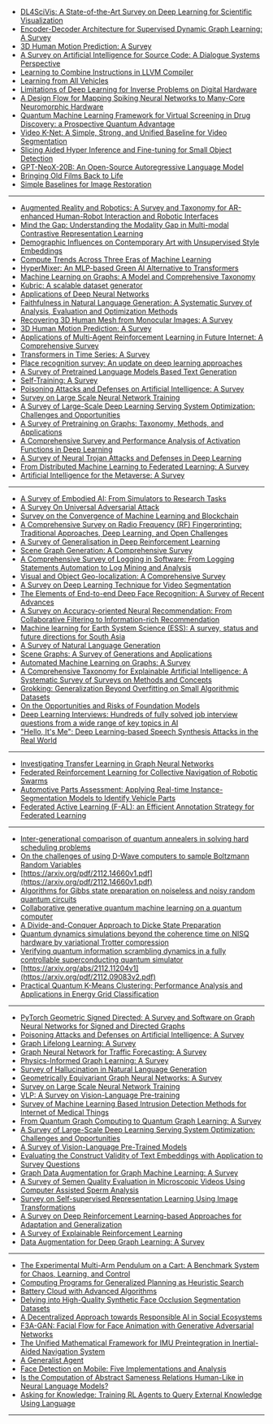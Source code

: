 - [DL4SciVis: A State-of-the-Art Survey on Deep Learning for Scientific Visualization](https://arxiv.org/pdf/2204.06504.pdf)
- [Encoder-Decoder Architecture for Supervised
Dynamic Graph Learning: A Survey](https://arxiv.org/pdf/2203.10480.pdf)
- [3D Human Motion Prediction: A Survey](https://arxiv.org/pdf/2203.01593.pdf)
- [A Survey on Artificial Intelligence for Source Code: A Dialogue Systems Perspective](https://arxiv.org/pdf/2202.04847.pdf)
- [Learning to Combine Instructions in LLVM Compiler](https://arxiv.org/pdf/2202.12379.pdf)
- [Learning from All Vehicles](https://arxiv.org/pdf/2203.11934.pdf)
- [Limitations of Deep Learning for Inverse Problems on Digital Hardware](https://arxiv.org/pdf/2202.13490.pdf)
- [A Design Flow for Mapping Spiking Neural Networks to Many-Core Neuromorphic Hardware](https://arxiv.org/pdf/2108.12444.pdf)
- [Quantum Machine Learning Framework for Virtual Screening in Drug Discovery: a Prospective Quantum Advantage](https://arxiv.org/pdf/2204.04017.pdf)
- [Video K-Net: A Simple, Strong, and Unified Baseline for Video Segmentation](https://arxiv.org/pdf/2204.04656v1.pdf)
- [Slicing Aided Hyper Inference and Fine-tuning for Small Object Detection](https://arxiv.org/pdf/2202.06934v3.pdf)
- [GPT-NeoX-20B: An Open-Source Autoregressive Language Model](http://eaidata.bmk.sh/data/GPT_NeoX_20B.pdf)
- [Bringing Old Films Back to Life](https://arxiv.org/pdf/2203.17276v1.pdf)
- [Simple Baselines for Image Restoration](https://arxiv.org/pdf/2204.04676v1.pdf)
----------------
- [Augmented Reality and Robotics: A Survey and Taxonomy for AR-enhanced Human-Robot Interaction and Robotic Interfaces](https://arxiv.org/pdf/2203.03254v1.pdf)
- [Mind the Gap: Understanding the Modality Gap in Multi-modal Contrastive Representation Learning](https://arxiv.org/pdf/2203.02053v1.pdf)
- [Demographic Influences on Contemporary Art with Unsupervised Style Embeddings](https://arxiv.org/pdf/2009.14545v2.pdf)
- [Compute Trends Across Three Eras of Machine Learning](https://arxiv.org/pdf/2202.05924v1.pdf)
- [HyperMixer: An MLP-based Green AI Alternative to Transformers](https://arxiv.org/pdf/2203.03691v1.pdf)
- [Machine Learning on Graphs: A Model and Comprehensive Taxonomy](https://arxiv.org/pdf/2005.03675v2.pdf)
- [Kubric: A scalable dataset generator](https://arxiv.org/pdf/2203.03570v1.pdf)
- [Applications of Deep Neural Networks](https://arxiv.org/pdf/2009.05673v4.pdf)
- [Faithfulness in Natural Language Generation: A Systematic Survey of Analysis, Evaluation and Optimization Methods](arxiv.org/pdf/2203.05227v1.pdf)
- [Recovering 3D Human Mesh from
Monocular Images: A Survey](https://arxiv.org/pdf/2203.01923v2.pdf)
- [3D Human Motion Prediction: A Survey](arxiv.org/pdf/2203.01593v2.pdf)
- [Applications of Multi-Agent Reinforcement Learning in Future Internet: A Comprehensive Survey](https://arxiv.org/pdf/2110.13484v2.pdf)
- [Transformers in Time Series: A Survey](https://arxiv.org/pdf/2202.07125v3.pdf)
- [Place recognition survey: An update on deep learning approaches](https://arxiv.org/pdf/2106.10458v3.pdf)
- [A Survey of Pretrained Language Models Based Text Generation](arxiv.org/pdf/2201.05273v3.pdf)
- [Self-Training: A Survey](https://arxiv.org/pdf/2202.12040v1.pdf)
- [Poisoning Attacks and Defenses on Artificial Intelligence: A Survey](https://arxiv.org/pdf/2202.10276v2.pdf)
- [Survey on Large Scale Neural Network Training](https://arxiv.org/pdf/2202.10435v1.pdf)
- [A Survey of Large-Scale Deep Learning Serving System Optimization: Challenges and Opportunities](https://arxiv.org/pdf/2111.14247v2.pdf)
- [A Survey of Pretraining on Graphs: Taxonomy, Methods, and Applications](https://arxiv.org/pdf/2202.07893v1.pdf)
- [A Comprehensive Survey and Performance Analysis of Activation Functions in Deep Learning](https://arxiv.org/pdf/2109.14545v2.pdf)
- [A Survey of Neural Trojan Attacks and Defenses in Deep Learning](https://arxiv.org/pdf/2202.07183v1.pdf)
- [From Distributed Machine Learning to Federated Learning: A Survey](https://arxiv.org/pdf/2104.14362v3.pdf)
- [Artificial Intelligence for the Metaverse: A Survey](https://arxiv.org/pdf/2202.10336v1.pdf)


-------------
- [A Survey of Embodied AI: From Simulators to Research Tasks](https://arxiv.org/pdf/2103.04918v8.pdf)
- [A Survey On Universal Adversarial Attack](https://arxiv.org/pdf/2103.01498v2.pdf)
- [Survey on the Convergence of Machine Learning and Blockchain](https://arxiv.org/ftp/arxiv/papers/2201/2201.00976.pdf)
- [A Comprehensive Survey on Radio Frequency (RF) Fingerprinting: Traditional Approaches, Deep Learning, and Open Challenges](https://arxiv.org/pdf/2201.00680v1.pdf)
- [A Survey of Generalisation in Deep Reinforcement Learning](https://arxiv.org/pdf/2111.09794v3.pdf)
- [Scene Graph Generation: A Comprehensive Survey](arxiv.org/pdf/2201.00443v1.pdf)
- [A Comprehensive Survey of Logging in Software: From Logging Statements Automation to Log Mining and Analysis](https://arxiv.org/pdf/2110.12489v2.pdf)
- [Visual and Object Geo-localization: A Comprehensive Survey](https://arxiv.org/pdf/2112.15202v1.pdf)
- [A Survey on Deep Learning Technique for Video Segmentation](https://arxiv.org/pdf/2107.01153v3.pdf)
- [The Elements of End-to-end Deep Face Recognition: A Survey of Recent Advances](https://arxiv.org/pdf/2009.13290v4.pdf)
- [A Survey on Accuracy-oriented Neural Recommendation: From Collaborative Filtering to Information-rich Recommendation](https://arxiv.org/pdf/2104.13030v3.pdf)
- [Machine learning for Earth System Science (ESS): A survey, status and future directions for South Asia](https://arxiv.org/ftp/arxiv/papers/2112/2112.12966.pdf)
- [A Survey of Natural Language Generation](https://arxiv.org/pdf/2112.11739v1.pdf)
- [Scene Graphs: A Survey of Generations and Applications](arxiv.org/pdf/2104.01111v4.pdf)
- [Automated Machine Learning on Graphs: A Survey](https://arxiv.org/pdf/2103.00742v4.pdf)
- [A Comprehensive Taxonomy for Explainable Artificial Intelligence: A Systematic Survey of Surveys on Methods and Concepts](https://arxiv.org/pdf/2105.07190v2.pdf)
- [Grokking: Generalization Beyond Overfitting on Small Algorithmic Datasets](https://arxiv.org/pdf/2201.02177v1.pdf)
- [On the Opportunities and Risks of Foundation Models](arxiv.org/pdf/2108.07258v2.pdf)
- [Deep Learning Interviews: Hundreds of fully solved job interview questions from a wide range of key topics in AI](https://arxiv.org/ftp/arxiv/papers/2201/2201.00650.pdf)
- ["Hello, It's Me": Deep Learning-based Speech Synthesis Attacks in the Real World](https://arxiv.org/pdf/2109.09598v1.pdf)
------------------
- [Investigating Transfer Learning in Graph Neural Networks](https://arxiv.org/pdf/2202.00740.pdf)
- [Federated Reinforcement Learning for Collective Navigation of Robotic Swarms](https://arxiv.org/pdf/2202.01141.pdf)
- [Automotive Parts Assessment:
Applying Real-time Instance-Segmentation
Models to Identify Vehicle Parts
](https://arxiv.org/ftp/arxiv/papers/2202/2202.00884.pdf)
- [Federated Active Learning (F-AL): an Efficient Annotation Strategy for
Federated Learning](https://arxiv.org/pdf/2202.00195.pdf)

---------------
- [Inter-generational comparison of quantum annealers in solving hard scheduling problems](https://arxiv.org/abs/2112.00727v1)
- [On the challenges of using D-Wave computers to sample Boltzmann Random Variables](https://arxiv.org/pdf/2111.15295v2.pdf)
- [https://arxiv.org/pdf/2112.14660v1.pdf](https://arxiv.org/pdf/2112.14660v1.pdf)
- [Algorithms for Gibbs state preparation on noiseless and noisy random quantum circuits](https://arxiv.org/abs/2112.14688v1)
- [Collaborative generative quantum machine learning on a quantum computer](https://arxiv.org/pdf/2112.13255v1.pdf)
- [A Divide-and-Conquer Approach to Dicke State Preparation](https://arxiv.org/abs/2112.12435v1)
- [Quantum dynamics simulations beyond the coherence time on NISQ hardware by variational Trotter compression](https://arxiv.org/abs/2112.12654v1)
- [Verifying quantum information scrambling dynamics in a fully controllable superconducting quantum simulator](https://arxiv.org/abs/2112.11204v1)
- [https://arxiv.org/abs/2112.11204v1](https://arxiv.org/pdf/2112.09083v2.pdf)
- [Practical Quantum K-Means Clustering: Performance Analysis and Applications in Energy Grid Classification](https://arxiv.org/abs/2112.08506v1)

-----------
- [PyTorch Geometric Signed Directed: A Survey and Software on
Graph Neural Networks for Signed and Directed Graphs](https://arxiv.org/pdf/2202.10793v1.pdf)
- [Poisoning Attacks and Defenses on Artificial Intelligence: A Survey](https://arxiv.org/pdf/2202.10276v2.pdf)
- [Graph Lifelong Learning: A Survey](https://arxiv.org/pdf/2202.10276v2.pdf)
- [Graph Neural Network for Traffic Forecasting: A Survey](https://arxiv.org/pdf/2101.11174v4.pdf)
- [Physics-Informed Graph Learning: A Survey](https://arxiv.org/pdf/2202.10679v1.pdf)
- [Survey of Hallucination in Natural Language Generation](https://arxiv.org/pdf/2202.03629v2.pdf)
- [Geometrically Equivariant Graph Neural Networks: A Survey](https://arxiv.org/pdf/2202.07230v3.pdf)
- [Survey on Large Scale Neural Network Training](https://arxiv.org/pdf/2202.10435v1.pdf)
- [VLP: A Survey on Vision-Language Pre-training](https://arxiv.org/pdf/2202.09061v2.pdf)
- [Survey of Machine Learning Based Intrusion Detection Methods for Internet of Medical Things](https://arxiv.org/pdf/2202.09657v1.pdf)
- [From Quantum Graph Computing to Quantum Graph Learning: A Survey](https://arxiv.org/pdf/2202.09506v1.pdf)
- [A Survey of Large-Scale Deep Learning Serving System Optimization: Challenges and Opportunities](https://arxiv.org/pdf/2111.14247v2.pdf)
- [A Survey of Vision-Language Pre-Trained Models](https://arxiv.org/pdf/2202.10936v1.pdf)
- [Evaluating the Construct Validity of Text Embeddings with Application to Survey Questions](https://arxiv.org/pdf/2202.09166v1.pdf)
- [Graph Data Augmentation for Graph Machine Learning: A Survey](https://arxiv.org/pdf/2202.08871v1.pdf)
- [A Survey of Semen Quality Evaluation in Microscopic Videos Using Computer Assisted Sperm Analysis](https://arxiv.org/pdf/2202.07820v2.pdf)
- [Survey on Self-supervised Representation Learning Using Image Transformations](https://arxiv.org/pdf/2202.08514v1.pdf)
- [A Survey on Deep Reinforcement Learning-based Approaches for Adaptation and Generalization](https://arxiv.org/ftp/arxiv/papers/2202/2202.08444.pdf)
- [A Survey of Explainable Reinforcement Learning](https://arxiv.org/pdf/2202.08434v1.pdf)
- [Data Augmentation for Deep Graph Learning: A Survey](https://arxiv.org/pdf/2202.08235v1.pdf)

--------------
- [The Experimental Multi-Arm Pendulum on a Cart: A Benchmark System for Chaos, Learning, and Control](https://arxiv.org/pdf/2205.06231.pdf)
- [Computing Programs for Generalized Planning as Heuristic Search](https://arxiv.org/pdf/2205.06259.pdf)
- [Battery Cloud with Advanced Algorithms](https://arxiv.org/pdf/2203.03737.pdf)
- [Delving into High-Quality Synthetic Face Occlusion Segmentation Datasets](https://arxiv.org/pdf/2205.06218.pdf)
- [A Decentralized Approach towards Responsible AI in Social Ecosystems](https://arxiv.org/ftp/arxiv/papers/2102/2102.06362.pdf)
- [F3A-GAN: Facial Flow for Face Animation with Generative Adversarial Networks](https://arxiv.org/pdf/2205.06204.pdf)
- [The Unified Mathematical Framework for IMU Preintegration in Inertial-Aided Navigation System](https://arxiv.org/pdf/2111.09100.pdf)
- [A Generalist Agent](https://arxiv.org/pdf/2205.06175.pdf)
- [Face Detection on Mobile: Five Implementations and Analysis](https://arxiv.org/pdf/2205.05572.pdf)
- [Is the Computation of Abstract Sameness Relations Human-Like in Neural Language Models?](https://arxiv.org/pdf/2205.06149.pdf)
- [Asking for Knowledge: Training RL Agents to Query External Knowledge Using Language](https://arxiv.org/pdf/2205.06111.pdf)


---------------
